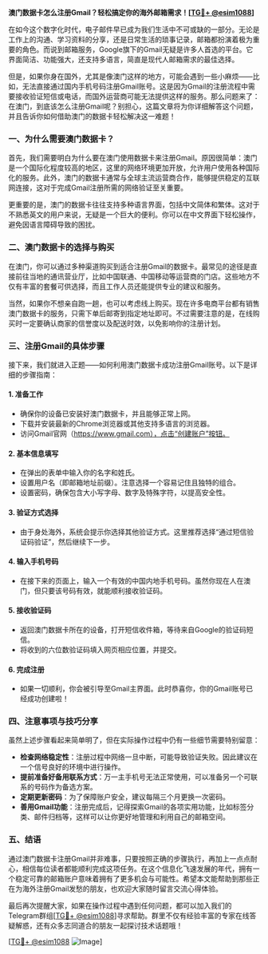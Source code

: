 **澳门数据卡怎么注册Gmail？轻松搞定你的海外邮箱需求！[[TG💪+ @esim1088](https://t.me/s/esim1088)]**

在如今这个数字化时代，电子邮件早已成为我们生活中不可或缺的一部分。无论是工作上的沟通、学习资料的分享，还是日常生活的琐事记录，邮箱都扮演着极为重要的角色。而说到邮箱服务，Google旗下的Gmail无疑是许多人首选的平台。它界面简洁、功能强大，还支持多语言，简直是现代人邮箱需求的最佳选择。

但是，如果你身在国外，尤其是像澳门这样的地方，可能会遇到一些小麻烦——比如，无法直接通过国内手机号码注册Gmail账号。这是因为Gmail的注册流程中需要接收验证短信或电话，而国外运营商可能无法提供这样的服务。那么问题来了：在澳门，到底该怎么注册Gmail呢？别担心，这篇文章将为你详细解答这个问题，并且告诉你如何借助澳门的数据卡轻松解决这一难题！

### **一、为什么需要澳门数据卡？**

首先，我们需要明白为什么要在澳门使用数据卡来注册Gmail。原因很简单：澳门是一个国际化程度较高的地区，这里的网络环境更加开放，允许用户使用各种国际化的服务。此外，澳门的数据卡通常与全球主流运营商合作，能够提供稳定的互联网连接，这对于完成Gmail注册所需的网络验证至关重要。

更重要的是，澳门的数据卡往往支持多种语言界面，包括中文简体和繁体。这对于不熟悉英文的用户来说，无疑是一个巨大的便利。你可以在中文界面下轻松操作，避免因语言障碍导致的困扰。

### **二、澳门数据卡的选择与购买**

在澳门，你可以通过多种渠道购买到适合注册Gmail的数据卡。最常见的途径是直接前往当地的通讯营业厅，比如中国联通、中国移动等运营商的门店。这些地方不仅有丰富的套餐可供选择，而且工作人员还能提供专业的建议和服务。

当然，如果你不想亲自跑一趟，也可以考虑线上购买。现在许多电商平台都有销售澳门数据卡的服务，只需下单后邮寄到指定地址即可。不过需要注意的是，在线购买时一定要确认商家的信誉度以及配送时效，以免影响你的注册计划。

### **三、注册Gmail的具体步骤**

接下来，我们就进入正题——如何利用澳门数据卡成功注册Gmail账号。以下是详细的步骤指南：

#### **1. 准备工作**
- 确保你的设备已安装好澳门数据卡，并且能够正常上网。
- 下载并安装最新的Chrome浏览器或其他支持多语言的浏览器。
- 访问Gmail官网（https://www.gmail.com），点击“创建账户”按钮。

#### **2. 基本信息填写**
- 在弹出的表单中输入你的名字和姓氏。
- 设置用户名（即邮箱地址前缀）。注意选择一个容易记住且独特的组合。
- 设置密码，确保包含大小写字母、数字及特殊字符，以提高安全性。

#### **3. 验证方式选择**
- 由于身处海外，系统会提示你选择其他验证方式。这里推荐选择“通过短信验证码验证”，然后继续下一步。

#### **4. 输入手机号码**
- 在接下来的页面上，输入一个有效的中国内地手机号码。虽然你现在人在澳门，但只要该号码有效，就能顺利接收验证码。

#### **5. 接收验证码**
- 返回澳门数据卡所在的设备，打开短信收件箱，等待来自Google的验证码短信。
- 将收到的六位数验证码填入网页相应位置，并提交。

#### **6. 完成注册**
- 如果一切顺利，你会被引导至Gmail主界面。此时恭喜你，你的Gmail账号已经成功创建啦！

### **四、注意事项与技巧分享**

虽然上述步骤看起来简单明了，但在实际操作过程中仍有一些细节需要特别留意：

- **检查网络稳定性**：注册过程中网络一旦中断，可能导致验证失败。因此建议在一个信号良好的环境中进行操作。
- **提前准备好备用联系方式**：万一主手机号无法正常使用，可以准备另一个可联系的号码作为备选方案。
- **定期更新密码**：为了保障账户安全，建议每隔三个月更换一次密码。
- **善用Gmail功能**：注册完成后，记得探索Gmail的各项实用功能，比如标签分类、邮件归档等，这样可以让你更好地管理和利用自己的邮箱空间。

### **五、结语**

通过澳门数据卡注册Gmail并非难事，只要按照正确的步骤执行，再加上一点点耐心，相信每位读者都能顺利完成这项任务。在这个信息化飞速发展的年代，拥有一个稳定可靠的邮箱账户意味着拥有了更多机会与可能性。希望本文能帮助到那些正在为海外注册Gmail发愁的朋友，也欢迎大家随时留言交流心得体验。

最后再次提醒大家，如果在操作过程中遇到任何问题，都可以加入我们的Telegram群组[[TG💪+ @esim1088](https://t.me/s/esim1088)]寻求帮助。群里不仅有经验丰富的专家在线答疑解惑，还有众多志同道合的朋友一起探讨技术话题哦！

[[TG💪+ @esim1088](https://t.me/s/esim1088) ![Image](https://i.postimg.cc/4NQfJmqS/Snipaste-2025-05-13-00-14-12.png)]